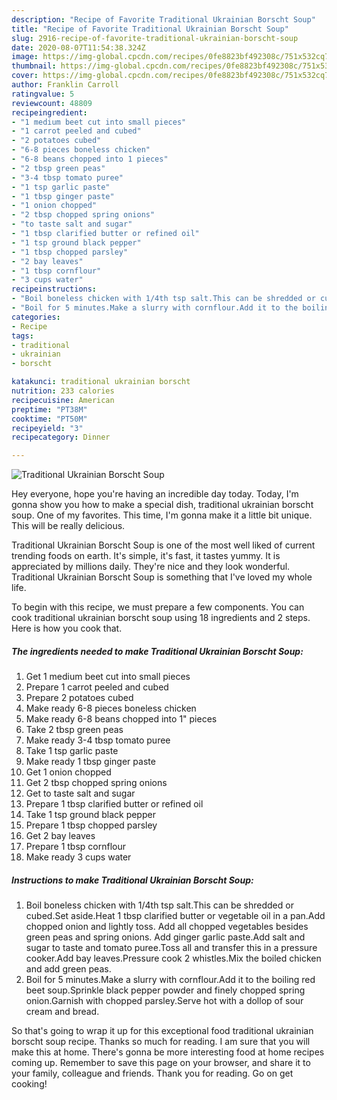 ```yaml
---
description: "Recipe of Favorite Traditional Ukrainian Borscht Soup"
title: "Recipe of Favorite Traditional Ukrainian Borscht Soup"
slug: 2916-recipe-of-favorite-traditional-ukrainian-borscht-soup
date: 2020-08-07T11:54:38.324Z
image: https://img-global.cpcdn.com/recipes/0fe8823bf492308c/751x532cq70/traditional-ukrainian-borscht-soup-recipe-main-photo.jpg
thumbnail: https://img-global.cpcdn.com/recipes/0fe8823bf492308c/751x532cq70/traditional-ukrainian-borscht-soup-recipe-main-photo.jpg
cover: https://img-global.cpcdn.com/recipes/0fe8823bf492308c/751x532cq70/traditional-ukrainian-borscht-soup-recipe-main-photo.jpg
author: Franklin Carroll
ratingvalue: 5
reviewcount: 48809
recipeingredient:
- "1 medium beet cut into small pieces"
- "1 carrot peeled and cubed"
- "2 potatoes cubed"
- "6-8 pieces boneless chicken"
- "6-8 beans chopped into 1 pieces"
- "2 tbsp green peas"
- "3-4 tbsp tomato puree"
- "1 tsp garlic paste"
- "1 tbsp ginger paste"
- "1 onion chopped"
- "2 tbsp chopped spring onions"
- "to taste salt and sugar"
- "1 tbsp clarified butter or refined oil"
- "1 tsp ground black pepper"
- "1 tbsp chopped parsley"
- "2 bay leaves"
- "1 tbsp cornflour"
- "3 cups water"
recipeinstructions:
- "Boil boneless chicken with 1/4th tsp salt.This can be shredded or cubed.Set aside.Heat 1 tbsp clarified butter or vegetable oil in a pan.Add chopped onion and lightly toss. Add all chopped vegetables besides green peas and spring onions. Add ginger garlic paste.Add salt and sugar to taste and tomato puree.Toss all and transfer this in a pressure cooker.Add bay leaves.Pressure cook 2 whistles.Mix the boiled chicken and add green peas."
- "Boil for 5 minutes.Make a slurry with cornflour.Add it to the boiling red beet soup.Sprinkle black pepper powder and finely chopped spring onion.Garnish with chopped parsley.Serve hot with a dollop of sour cream and bread."
categories:
- Recipe
tags:
- traditional
- ukrainian
- borscht

katakunci: traditional ukrainian borscht 
nutrition: 233 calories
recipecuisine: American
preptime: "PT38M"
cooktime: "PT50M"
recipeyield: "3"
recipecategory: Dinner

---
```



![Traditional Ukrainian Borscht Soup](https://img-global.cpcdn.com/recipes/0fe8823bf492308c/751x532cq70/traditional-ukrainian-borscht-soup-recipe-main-photo.jpg)

Hey everyone, hope you're having an incredible day today. Today, I'm gonna show you how to make a special dish, traditional ukrainian borscht soup. One of my favorites. This time, I'm gonna make it a little bit unique. This will be really delicious.

Traditional Ukrainian Borscht Soup is one of the most well liked of current trending foods on earth. It's simple, it's fast, it tastes yummy. It is appreciated by millions daily. They're nice and they look wonderful. Traditional Ukrainian Borscht Soup is something that I've loved my whole life.




To begin with this recipe, we must prepare a few components. You can cook traditional ukrainian borscht soup using 18 ingredients and 2 steps. Here is how you cook that.

<!--inarticleads1-->

##### The ingredients needed to make Traditional Ukrainian Borscht Soup:

1. Get 1 medium beet cut into small pieces
1. Prepare 1 carrot peeled and cubed
1. Prepare 2 potatoes cubed
1. Make ready 6-8 pieces boneless chicken
1. Make ready 6-8 beans chopped into 1&#34; pieces
1. Take 2 tbsp green peas
1. Make ready 3-4 tbsp tomato puree
1. Take 1 tsp garlic paste
1. Make ready 1 tbsp ginger paste
1. Get 1 onion chopped
1. Get 2 tbsp chopped spring onions
1. Get to taste salt and sugar
1. Prepare 1 tbsp clarified butter or refined oil
1. Take 1 tsp ground black pepper
1. Prepare 1 tbsp chopped parsley
1. Get 2 bay leaves
1. Prepare 1 tbsp cornflour
1. Make ready 3 cups water




<!--inarticleads2-->

##### Instructions to make Traditional Ukrainian Borscht Soup:

1. Boil boneless chicken with 1/4th tsp salt.This can be shredded or cubed.Set aside.Heat 1 tbsp clarified butter or vegetable oil in a pan.Add chopped onion and lightly toss. Add all chopped vegetables besides green peas and spring onions. Add ginger garlic paste.Add salt and sugar to taste and tomato puree.Toss all and transfer this in a pressure cooker.Add bay leaves.Pressure cook 2 whistles.Mix the boiled chicken and add green peas.
1. Boil for 5 minutes.Make a slurry with cornflour.Add it to the boiling red beet soup.Sprinkle black pepper powder and finely chopped spring onion.Garnish with chopped parsley.Serve hot with a dollop of sour cream and bread.




So that's going to wrap it up for this exceptional food traditional ukrainian borscht soup recipe. Thanks so much for reading. I am sure that you will make this at home. There's gonna be more interesting food at home recipes coming up. Remember to save this page on your browser, and share it to your family, colleague and friends. Thank you for reading. Go on get cooking!
